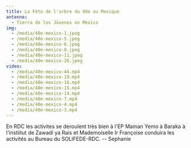 ```yaml
---
title: La Fête de l'arbre du 40e au Mexique
antenne:
  - Tierra de los Jóvenes en México
img:
  - /media/40e-mexico-1.jpeg
  - /media/40e-mexico-5.jpeg
  - /media/40e-mexico-6.jpeg
  - /media/40e-mexico-8.jpeg
  - /media/40e-mexico-11.jpeg
  - /media/40e-mexico-26.jpeg
video:
  - /media/40e-mexico-44.mp4
  - /media/40e-mexico-19.mp4
  - /media/40e-mexico-16.mp4
  - /media/40e-mexico-15.mp4
  - /media/40e-mexico-14.mp4
  - /media/40e-mexico-7.mp4
  - /media/40e-mexico-4.mp4
  - /media/40e-mexico-3.mp4
---
```

En RDC les activites se deroulent très bien à l'EP Maman Yemo à Baraka à l'instiitut de Zawadi ya Rais et Mademoiselle Ir Françoise conduira les activités au Bureau du SOLIFEDE-RDC. -- Sephanie
